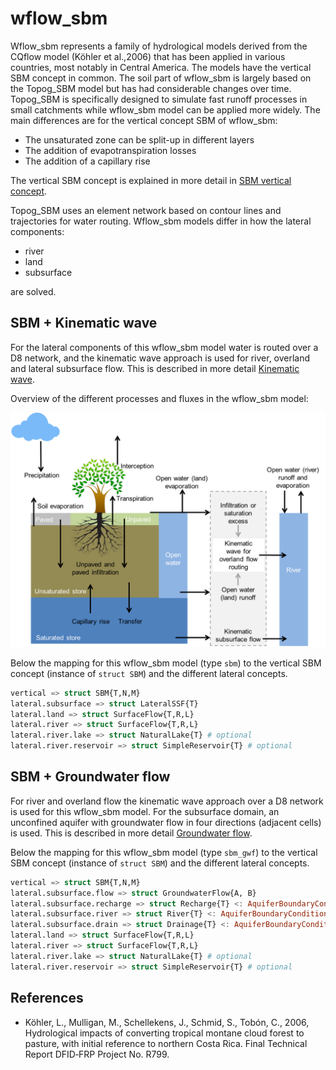 # wflow\_sbm

Wflow\_sbm represents a family of hydrological models derived from the CQflow model (Köhler
et al.,2006) that has been applied in various countries, most notably in Central America.
The models have the vertical SBM concept in common. The soil part of wflow\_sbm is largely
based on the Topog\_SBM model but has had considerable changes over time. Topog\_SBM is
specifically designed to simulate fast runoff processes in small catchments while wflow\_sbm
model can be applied more widely. The main differences are for the vertical concept SBM of
wflow\_sbm:

- The unsaturated zone can be split-up in different layers
- The addition of evapotranspiration losses
- The addition of a capillary rise

The vertical SBM concept is explained in more detail in [SBM vertical concept](@ref).

Topog\_SBM uses an element network based on contour lines and trajectories for water
routing. Wflow\_sbm models differ in how the lateral components:
- river
- land
- subsurface  

are solved.

## SBM + Kinematic wave
For the lateral components of this wflow\_sbm model water is routed over a D8 network, and
the kinematic wave approach is used for river, overland and lateral subsurface flow. This is
described in more detail [Kinematic wave](@ref).

Overview of the different processes and fluxes in the wflow_sbm model:

![wflow_sbm model](../images/wflow_sbm_soil.png)

Below the mapping for this wflow\_sbm model (type `sbm`) to the vertical SBM concept
(instance of `struct SBM`) and the different lateral concepts.

```julia
vertical => struct SBM{T,N,M}
lateral.subsurface => struct LateralSSF{T}
lateral.land => struct SurfaceFlow{T,R,L}
lateral.river => struct SurfaceFlow{T,R,L}
lateral.river.lake => struct NaturalLake{T} # optional
lateral.river.reservoir => struct SimpleReservoir{T} # optional
```

## SBM + Groundwater flow
For river and overland flow the kinematic wave approach over a D8 network is used for this
wflow\_sbm model. For the subsurface domain, an unconfined aquifer with groundwater flow in
four directions (adjacent cells) is used. This is described in more detail [Groundwater
flow](@ref).

Below the mapping for this wflow\_sbm model (type `sbm_gwf`) to the vertical SBM concept
(instance of `struct SBM`) and the different lateral concepts.

```julia
vertical => struct SBM{T,N,M}
lateral.subsurface.flow => struct GroundwaterFlow{A, B}
lateral.subsurface.recharge => struct Recharge{T} <: AquiferBoundaryCondition
lateral.subsurface.river => struct River{T} <: AquiferBoundaryCondition
lateral.subsurface.drain => struct Drainage{T} <: AquiferBoundaryCondition # optional
lateral.land => struct SurfaceFlow{T,R,L}
lateral.river => struct SurfaceFlow{T,R,L}
lateral.river.lake => struct NaturalLake{T} # optional
lateral.river.reservoir => struct SimpleReservoir{T} # optional
```

## References
+ Köhler, L., Mulligan, M., Schellekens, J., Schmid, S., Tobón, C., 2006, Hydrological
  impacts of converting tropical montane cloud forest to pasture, with initial reference to
  northern Costa Rica. Final Technical Report DFID‐FRP Project No. R799.